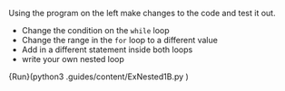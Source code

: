 Using the program on the left make changes to the code and test it out.

- Change the condition on the `while` loop
- Change the range in the `for` loop to a different value
- Add in a different statement inside both loops
- write your own nested loop
 
 
 {Run}(python3 .guides/content/ExNested1B.py )